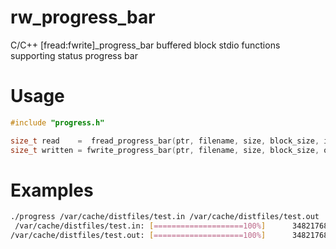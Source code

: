 # rw_progress_bar
C/C++ [fread:fwrite]_progress_bar buffered block stdio functions supporting status progress bar

# Usage
```c
#include "progress.h"

size_t read    =  fread_progress_bar(ptr, filename, size, block_size, ifp);
size_t written = fwrite_progress_bar(ptr, filename, size, block_size, ofp);
```
# Examples
```sh
./progress /var/cache/distfiles/test.in /var/cache/distfiles/test.out
 /var/cache/distfiles/test.in: [====================100%]      34821768 / Finished!
/var/cache/distfiles/test.out: [====================100%]      34821768 / Finished!
```

